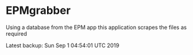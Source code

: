 # EPMgrabber
Using a database from the EPM app this application scrapes the files as required


Latest backup: Sun Sep 1 04:54:01 UTC 2019
